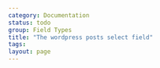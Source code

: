 ```yaml
---
category: Documentation
status: todo
group: Field Types
title: "The wordpress posts select field"
tags: 
layout: page
---
```


